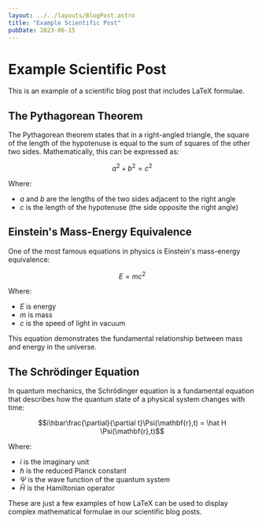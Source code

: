 ```yaml
---
layout: ../../layouts/BlogPost.astro
title: "Example Scientific Post"
pubDate: 2023-06-15
---
```


# Example Scientific Post

This is an example of a scientific blog post that includes LaTeX formulae.

## The Pythagorean Theorem

The Pythagorean theorem states that in a right-angled triangle, the square of the length of the hypotenuse is equal to the sum of squares of the other two sides. Mathematically, this can be expressed as:

$$a^2 + b^2 = c^2$$

Where:
- $a$ and $b$ are the lengths of the two sides adjacent to the right angle
- $c$ is the length of the hypotenuse (the side opposite the right angle)

## Einstein's Mass-Energy Equivalence

One of the most famous equations in physics is Einstein's mass-energy equivalence:

$$E = mc^2$$

Where:
- $E$ is energy
- $m$ is mass
- $c$ is the speed of light in vacuum

This equation demonstrates the fundamental relationship between mass and energy in the universe.

## The Schrödinger Equation

In quantum mechanics, the Schrödinger equation is a fundamental equation that describes how the quantum state of a physical system changes with time:

$$i\hbar\frac{\partial}{\partial t}\Psi(\mathbf{r},t) = \hat H \Psi(\mathbf{r},t)$$

Where:
- $i$ is the imaginary unit
- $\hbar$ is the reduced Planck constant
- $\Psi$ is the wave function of the quantum system
- $\hat H$ is the Hamiltonian operator

These are just a few examples of how LaTeX can be used to display complex mathematical formulae in our scientific blog posts.